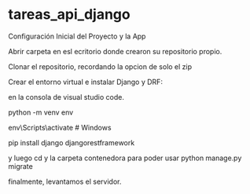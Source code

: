 # tareas_api_django
 
Configuración Inicial del Proyecto y la App

Abrir carpeta en esl ecritorio donde crearon su repositorio propio.

Clonar el repositorio, recordando la opcion de solo el zip


Crear el entorno virtual e instalar Django y DRF: 

en la consola de visual studio code.


python -m venv env


env\Scripts\activate     # Windows

pip install django djangorestframework

y luego cd y la carpeta contenedora para poder usar python manage.py migrate

finalmente, levantamos el servidor.


